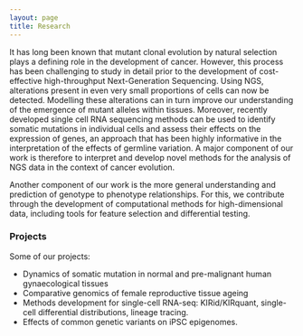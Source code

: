 ```yaml
---
layout: page
title: Research
---
```


It has long been known that mutant clonal evolution by natural selection plays a defining role in the development of cancer. However, this process has been challenging to study in detail prior to the development of cost-effective high-throughput Next-Generation Sequencing. Using NGS, alterations present in even very small proportions of cells can now be detected. Modelling these alterations can in turn improve our understanding of the emergence of mutant alleles within tissues. Moreover, recently developed single cell RNA sequencing methods can be used to identify somatic mutations in individual cells and assess their effects on the expression of genes, an approach that has been highly informative in the interpretation of the effects of germline variation. A major component of our work is therefore to interpret and develop novel methods for the analysis of NGS data in the context of cancer evolution.

Another component of our work is the more general understanding and prediction of genotype to phenotype relationships. For this, we contribute through the development of computational methods for high-dimensional data, including tools for feature selection and differential testing.

### Projects

Some of our projects:
* Dynamics of somatic mutation in normal and pre-malignant human gynaecological tissues
* Comparative genomics of female reproductive tissue ageing
* Methods development for single-cell RNA-seq: KIRid/KIRquant, single-cell differential distributions, lineage tracing. 
* Effects of common genetic variants on iPSC epigenomes. 



